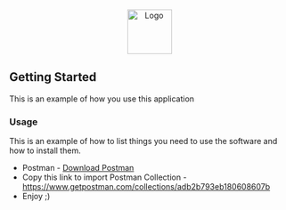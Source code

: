 <!-- PROJECT LOGO -->
<br />
<p align="center">
  <a href="https://github.com/leonfgama/JayaTech-LeonTest">
    <img src="https://jaya.tech/images/logo-white.png" alt="Logo" width="80" height="80">
  </a>

<!-- GETTING STARTED -->
## Getting Started

This is an example of how you use this application

### Usage

This is an example of how to list things you need to use the software and how to install them.
* Postman - <a href="https://www.postman.com/downloads/" target="_blank">Download Postman</a>
* Copy this link to import Postman Collection - <a href="#" target="_blank">https://www.getpostman.com/collections/adb2b793eb180608607b</a>
* Enjoy ;)






